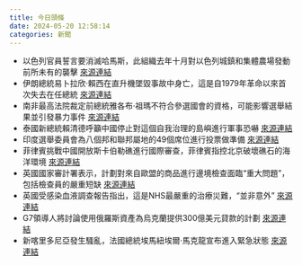 ```yaml
---
title: 今日頭條
date: 2024-05-20 12:58:14
categories: 新聞            
---
```

- 以色列官員誓言要消滅哈馬斯，此組織去年十月對以色列城鎮和集體農場發動前所未有的襲擊 [來源連結](https://www.theguardian.com/world/article/2024/may/20/only-hamas-can-defend-us-israeli-raids-and-fatah-failures-boost-support-in-west-bank)
- 伊朗總統易卜拉欣·賴西在直升機墜毀事故中身亡，這是自1979年革命以來首次失去在任總統 [來源連結](https://www.theguardian.com/world/article/2024/may/20/iran-president-ebrahim-raisi-dead-helicopter-crash-mountains-azerbaijan-border-foreign-minister-hossein-amir-abdollahian)
- 南非最高法院裁定前總統雅各布·祖瑪不符合參選國會的資格，可能影響選舉結果並引發暴力事件 [來源連結](https://www.theguardian.com/world/article/2024/may/20/jacob-zuma-not-eligible-to-run-for-south-africa-parliament-court-rules)
- 泰國新總統賴清德呼籲中國停止對這個自我治理的島嶼進行軍事恐嚇 [來源連結](https://www.npr.org/2024/05/20/1252394761/taiwans-new-president-urges-china-to-stop-its-military-intimidation)
- 印度選舉委員會為八個邦和聯邦屬地的49個席位進行投票做準備 [來源連結](https://www.thehindu.com/news/morning-digest-may-20-2024/article68194779.ece)
- 菲律賓挑戰中國開放斯卡伯勒礁進行國際審查，菲律賓指控北京破壞礁石的海洋環境 [來源連結](https://www.japantimes.co.jp/news/2024/05/20/asia-pacific/politics/philippines-china-scrutiny-shoal/)
- 英國國家審計署表示，計劃對來自歐盟的商品進行邊境檢查面臨“重大問題”，包括檢查員的嚴重短缺 [來源連結](https://www.theguardian.com/politics/article/2024/may/20/britain-brexit-border-checks-eu-cost-uk-firms-470m-a-year-says-watchdog)
- 英國受感染血液調查報告指出，這是NHS最嚴重的治療災難，“並非意外” [來源連結](https://www.theguardian.com/uk-news/article/2024/may/20/key-takeaways-from-uk-infected-blood-report)
- G7領導人將討論使用俄羅斯資產為烏克蘭提供300億美元貸款的計劃 [來源連結](https://www.theguardian.com/world/article/2024/may/20/g7-leaders-to-discuss-30bn-loan-for-ukraine-using-russian-assets)
- 新喀里多尼亞發生騷亂，法國總統埃馬紐埃爾·馬克龍宣布進入緊急狀態 [來源連結](https://www.theguardian.com/world/article/2024/may/20/new-caledonia-riots-french-president-emmanuel-macron-state-of-emergency)



